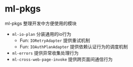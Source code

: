 # ml-pkgs
ml-pkgs 整理开发中方便使用的模块




* `ml-io-plan` 分装通用的io行为
  * Fun: `IORetryAdapter` 提供重试机制
  * Fun: `IOAuthPlanAdapter` 提供依赖认证行为的调度机制
* `ml-errors` 提供异常收集处理行为
* `ml-cross-web-page-invoke` 提供跨页面间通信行为

